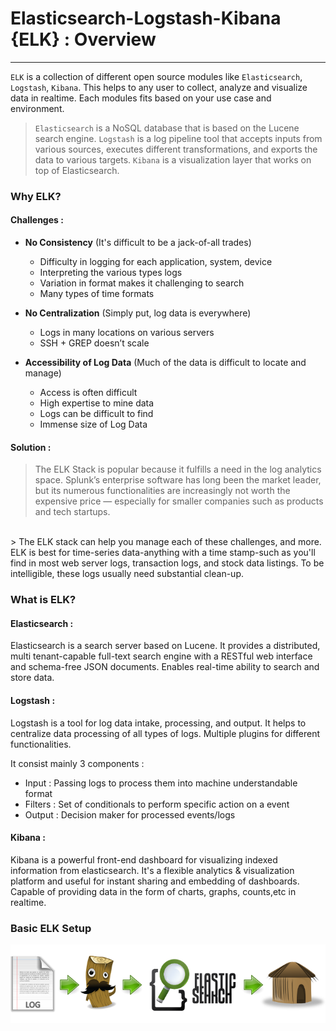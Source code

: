 # Elasticsearch-Logstash-Kibana {ELK} : Overview


---

`ELK` is a collection of different open source modules like `Elasticsearch`, `Logstash`, `Kibana`. This helps to any user to collect, analyze and visualize data in realtime. Each modules fits based on your use case and environment.

> `Elasticsearch` is a NoSQL database that is based on the Lucene search engine. `Logstash` is a log pipeline tool that accepts inputs from various sources, executes different transformations, and exports the data to various targets. `Kibana` is a visualization layer that works on top of Elasticsearch.


### Why ELK?

#### Challenges :

- **No Consistency** (It's difficult to be a jack-of-all trades)

	- Difficulty in logging for each application, system, device
	- Interpreting the various types logs
	- Variation in format makes it challenging to search
	- Many types of time formats

- **No Centralization** (Simply put, log data is everywhere)

	- Logs in many locations on various servers
	- SSH + GREP doesn’t scale 

- **Accessibility of Log Data** (Much of the data is difficult to locate and manage)

	- Access is often difficult
	- High expertise to mine data
	- Logs can be difficult to find
	- Immense size of Log Data

#### Solution :

> The ELK Stack is popular because it fulfills a need in the log analytics space. Splunk’s enterprise software has long been the market leader, but its numerous functionalities are increasingly not worth the expensive price — especially for smaller companies such as products and tech startups.
>
<br>
> The ELK stack can help you manage each of these challenges, and more. ELK is best for time-series data-anything with a time stamp-such as you'll find in most web server logs, transaction logs, and stock data listings. To be intelligible, these logs usually need substantial clean-up.

### What is ELK?

#### Elasticsearch :

Elasticsearch is a search server based on Lucene. It provides a distributed, multi tenant-capable full-text search engine with a RESTful web interface and schema-free JSON documents. Enables real-time ability to search and store data.

#### Logstash :

Logstash is a tool for log data intake, processing, and output. It helps to centralize data processing of all types of logs. Multiple plugins for different functionalities.

It consist mainly 3 components :

- Input : Passing logs to process them into machine understandable format
- Filters : Set of conditionals to perform specific action on a event 
- Output : Decision maker for processed events/logs

#### Kibana :

Kibana is a powerful front-end dashboard for visualizing indexed information from elasticsearch. It's a flexible analytics & visualization platform and useful for instant sharing and embedding of dashboards. Capable of providing data in the form of charts, graphs, counts,etc in realtime.


### Basic ELK Setup 

![Basic ELK Setup](images/ELK_basic_setup.png)


